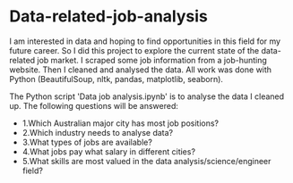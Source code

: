 # Data-related-job-analysis
I am interested in data and hoping to find opportunities in this field for my future career. So I did this project to explore the current state of the data-related job market. I scraped some job information from a job-hunting website. Then I cleaned and analysed the data. 
All work was done with Python (BeautifulSoup, nltk, pandas, matplotlib, seaborn).

The Python script 'Data job analysis.ipynb' is to analyse the data I cleaned up. The following questions will be answered:
* 1.Which Australian major city has most job positions?
* 2.Which industry needs to analyse data?
* 3.What types of jobs are available? 
* 4.What jobs pay what salary in different cities?
* 5.What skills are most valued in the data analysis/science/engineer field?
